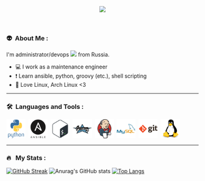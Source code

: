 <p align="center"><img src="https://media.giphy.com/media/LaVp0AyqR5bGsC5Cbm/giphy.gif" width="300"/></p>
<p align="center"><img src="https://komarev.com/ghpvc/?username=arch-cat&style=flat-square&color=blue" alt=""></p>

### :alien: &nbsp;About Me :

I'm administrator/devops <img src="https://media.giphy.com/media/WUlplcMpOCEmTGBtBW/giphy.gif" width="30"> from Russia.

- :computer: I work as a maintenance engineer
- :exclamation: Learn ansible, python, groovy (etc.), shell scripting
- :purple_heart: Love Linux, Arch Linux <3

---

### 🛠 &nbsp;Languages and Tools :

<p>
<img src="https://github.com/devicons/devicon/blob/master/icons/python/python-original-wordmark.svg" title="Python"  alt="Python" width="50" height="50"/>&nbsp;
<img src="https://github.com/devicons/devicon/blob/master/icons/ansible/ansible-original-wordmark.svg" title="Ansbile"  alt="Ansible" width="50" height="50"/>&nbsp;
<img src="https://github.com/devicons/devicon/blob/master/icons/bash/bash-original.svg" title="Bash"  alt="Bash" width="50" height="50"/>&nbsp;
<img src="https://github.com/devicons/devicon/blob/master/icons/groovy/groovy-original.svg" title="Groovy"  alt="Groovy" width="50" height="50"/>&nbsp;
<img src="https://github.com/devicons/devicon/blob/master/icons/jenkins/jenkins-original.svg" title="Jenkins"  alt="Jenkins" width="50" height="50"/>&nbsp;
<img src="https://github.com/devicons/devicon/blob/master/icons/mysql/mysql-original-wordmark.svg" title="MySQL"  alt="MySQL" width="50" height="50"/>&nbsp;
<img src="https://github.com/devicons/devicon/blob/master/icons/git/git-original-wordmark.svg" title="Git" alt="Git" width="50" height="50"/>&nbsp;
<img src="https://github.com/devicons/devicon/blob/master/icons/linux/linux-original.svg" title="Linux" alt="Linux" width="50" height="50"/>&nbsp;
</p>

---

### 🔥 &nbsp; My Stats :
[![GitHub Streak](https://streak-stats.demolab.com/?user=arch-cat&theme=dark)](https://git.io/streak-stats)
![Anurag's GitHub stats](https://github-readme-stats.vercel.app/api?username=arch-cat&show_icons=true&theme=radical)
[![Top Langs](https://github-readme-stats.vercel.app/api/top-langs/?username=arch-cat&langs&theme=vision-friendly-dark)](https://github.com/anuraghazra/github-readme-stats)